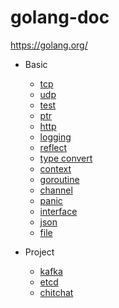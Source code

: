 # golang-doc
https://golang.org/

- Basic
    - [tcp](./tcp)
    - [udp](./udp)
    - [test](./test)
    - [ptr](./ptr)
    - [http](./http)
    - [logging](./log)
    - [reflect](./reflect)
    - [type convert](./type_convert)
    - [context](./context)
    - [goroutine](./goroutine)
    - [channel](./channel)
    - [panic](./panic)
    - [interface](./interface)
    - [json](./json)
    - [file](./file)

- Project
    - [kafka](./kafka)
    - [etcd](./etcd)
    - [chitchat](./chitchat)


